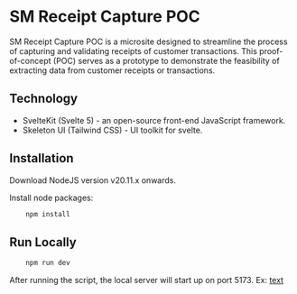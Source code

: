 # SM Receipt Capture POC

SM Receipt Capture POC is a microsite designed to streamline the process of capturing and validating receipts of customer transactions. This proof-of-concept (POC) serves as a prototype to demonstrate the feasibility of extracting data from customer receipts or transactions.

## Technology
- SvelteKit (Svelte 5) - an open-source front-end JavaScript framework.
- Skeleton UI (Tailwind CSS) - UI toolkit for svelte.

## Installation

Download NodeJS version v20.11.x onwards.

Install node packages:
```bash
    npm install
```

## Run Locally

```bash
    npm run dev
```

After running the script, the local server will start up on port 5173. Ex: [text](http://localhost:5173/)